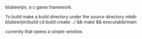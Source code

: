 blubeenjin, a c game framework.

To build make a build directory under the source directory
mkdir blubeenjin/build
cd build
cmake ../ && make && executable/main

currently that opens a simple window.
